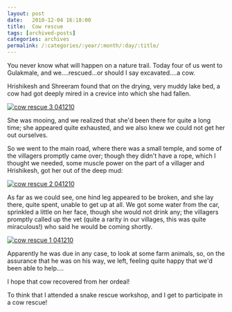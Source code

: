 ```yaml
---
layout: post
date:	2010-12-04 16:18:00
title:  Cow rescue
tags: [archived-posts]
categories: archives
permalink: /:categories/:year/:month/:day/:title/
---
```

You never know what will happen on a nature trail. Today four of us went to Gulakmale, and we....rescued...or should I say excavated....a cow.


Hrishikesh and Shreeram found that on the drying, very muddy lake bed, a cow had got deeply mired in a crevice into which she had fallen.


<a href="http://s1142.photobucket.com/albums/n602/Deepapctrsglr/?action=view&amp;current=IMG_7660.jpg" target="_blank"><img src="http://i1142.photobucket.com/albums/n602/Deepapctrsglr/IMG_7660.jpg" border="0" alt="cow rescue 3 041210"></a>


She was mooing, and we realized that she'd been there for quite a long time; she appeared quite exhausted, and we also knew we could not get her out ourselves.

So we went to the main road, where there was a small temple, and some of the villagers promptly came over; though they didn't have a rope, which I thought we needed, some muscle power on the part of a villager and Hrishikesh, got her out of the deep mud:


<a href="http://s1142.photobucket.com/albums/n602/Deepapctrsglr/?action=view&amp;current=IMG_7661.jpg" target="_blank"><img src="http://i1142.photobucket.com/albums/n602/Deepapctrsglr/IMG_7661.jpg" border="0" alt="cow rescue 2 041210"></a>


As far as we could see, one hind leg appeared to be broken, and she lay there, quite spent, unable to get up at all. We got some water from the car, sprinkled a little on her face, though she would not drink any; the villagers promptly called up the vet (quite a rarity in our villages, this was quite miraculous!) who said he would be coming shortly.


<a href="http://s1142.photobucket.com/albums/n602/Deepapctrsglr/?action=view&amp;current=IMG_7662.jpg" target="_blank"><img src="http://i1142.photobucket.com/albums/n602/Deepapctrsglr/IMG_7662.jpg" border="0" alt="cow rescue 1 041210"></a>


Apparently he was due in any case, to look at some farm animals, so, on the assurance that he was on his way, we left, feeling quite happy that we'd been able to help....

I hope that cow recovered from her ordeal!

To think that I attended a snake rescue workshop, and I get to participate in a cow rescue!
